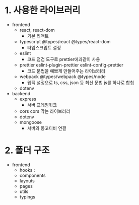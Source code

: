 # 1. 사용한 라이브러리
- frontend
	- react, react-dom
		- 기본 리액트
	- typescript @types/react @types/react-dom
		- 타입스크립트 설정
	- eslint
		- 코드 점검 도구로 prettier에과같이 사용
	- prettier eslint-plugin-prettier eslint-config-prettier
		- 코드 문법을 예쁘게 만들어주는 라이브러리
	- webpack @types/webpack @types/node
		- 웹팩 설정으로 ts, css, json 등 최신 문법 js를 하나로 합칩
	- dotenv
- backend
	- express
		- 서버 프레임워크
	- cors
		cors 막는 라이브러리
	- dotenv
	- mongoose
		- 서버와 몽고디비 연결

# 2. 폴더 구조
- frontend
	- hooks : 
	- components
	- layouts
	- pages
	- utils
	- typings